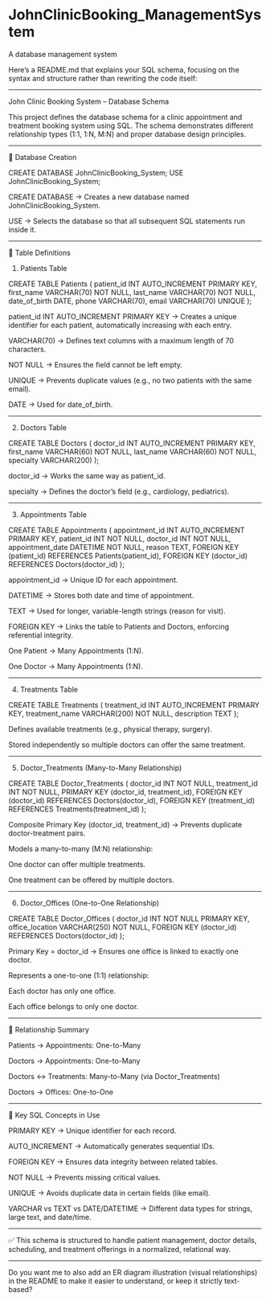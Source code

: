 # JohnClinicBooking_ManagementSystem
A database management system 

Here’s a README.md that explains your SQL schema, focusing on the syntax and structure rather than rewriting the code itself:


---

John Clinic Booking System – Database Schema

This project defines the database schema for a clinic appointment and treatment booking system using SQL. The schema demonstrates different relationship types (1:1, 1:N, M:N) and proper database design principles.


---

📌 Database Creation

CREATE DATABASE JohnClinicBooking_System;
USE JohnClinicBooking_System;

CREATE DATABASE → Creates a new database named JohnClinicBooking_System.

USE → Selects the database so that all subsequent SQL statements run inside it.



---

📌 Table Definitions

1. Patients Table

CREATE TABLE Patients (
    patient_id INT AUTO_INCREMENT PRIMARY KEY,
    first_name VARCHAR(70) NOT NULL,
    last_name VARCHAR(70) NOT NULL,
    date_of_birth DATE,
    phone VARCHAR(70),
    email VARCHAR(70) UNIQUE
);

patient_id INT AUTO_INCREMENT PRIMARY KEY → Creates a unique identifier for each patient, automatically increasing with each entry.

VARCHAR(70) → Defines text columns with a maximum length of 70 characters.

NOT NULL → Ensures the field cannot be left empty.

UNIQUE → Prevents duplicate values (e.g., no two patients with the same email).

DATE → Used for date_of_birth.



---

2. Doctors Table

CREATE TABLE Doctors (
    doctor_id INT AUTO_INCREMENT PRIMARY KEY,
    first_name VARCHAR(60) NOT NULL,
    last_name VARCHAR(60) NOT NULL,
    specialty VARCHAR(200)
);

doctor_id → Works the same way as patient_id.

specialty → Defines the doctor’s field (e.g., cardiology, pediatrics).



---

3. Appointments Table

CREATE TABLE Appointments (
    appointment_id INT AUTO_INCREMENT PRIMARY KEY,
    patient_id INT NOT NULL,
    doctor_id INT NOT NULL,
    appointment_date DATETIME NOT NULL,
    reason TEXT,
    FOREIGN KEY (patient_id) REFERENCES Patients(patient_id),
    FOREIGN KEY (doctor_id) REFERENCES Doctors(doctor_id)
);

appointment_id → Unique ID for each appointment.

DATETIME → Stores both date and time of appointment.

TEXT → Used for longer, variable-length strings (reason for visit).

FOREIGN KEY → Links the table to Patients and Doctors, enforcing referential integrity.

One Patient → Many Appointments (1:N).

One Doctor → Many Appointments (1:N).




---

4. Treatments Table

CREATE TABLE Treatments (
    treatment_id INT AUTO_INCREMENT PRIMARY KEY,
    treatment_name VARCHAR(200) NOT NULL,
    description TEXT
);

Defines available treatments (e.g., physical therapy, surgery).

Stored independently so multiple doctors can offer the same treatment.



---

5. Doctor_Treatments (Many-to-Many Relationship)

CREATE TABLE Doctor_Treatments (
    doctor_id INT NOT NULL,
    treatment_id INT NOT NULL,
    PRIMARY KEY (doctor_id, treatment_id),
    FOREIGN KEY (doctor_id) REFERENCES Doctors(doctor_id),
    FOREIGN KEY (treatment_id) REFERENCES Treatments(treatment_id)
);

Composite Primary Key (doctor_id, treatment_id) → Prevents duplicate doctor-treatment pairs.

Models a many-to-many (M:N) relationship:

One doctor can offer multiple treatments.

One treatment can be offered by multiple doctors.




---

6. Doctor_Offices (One-to-One Relationship)

CREATE TABLE Doctor_Offices (
    doctor_id INT NOT NULL PRIMARY KEY,
    office_location VARCHAR(250) NOT NULL,
    FOREIGN KEY (doctor_id) REFERENCES Doctors(doctor_id)
);

Primary Key = doctor_id → Ensures one office is linked to exactly one doctor.

Represents a one-to-one (1:1) relationship:

Each doctor has only one office.

Each office belongs to only one doctor.




---

📌 Relationship Summary

Patients → Appointments: One-to-Many

Doctors → Appointments: One-to-Many

Doctors ↔ Treatments: Many-to-Many (via Doctor_Treatments)

Doctors → Offices: One-to-One



---

📌 Key SQL Concepts in Use

PRIMARY KEY → Unique identifier for each record.

AUTO_INCREMENT → Automatically generates sequential IDs.

FOREIGN KEY → Ensures data integrity between related tables.

NOT NULL → Prevents missing critical values.

UNIQUE → Avoids duplicate data in certain fields (like email).

VARCHAR vs TEXT vs DATE/DATETIME → Different data types for strings, large text, and date/time.



---

✅ This schema is structured to handle patient management, doctor details, scheduling, and treatment offerings in a normalized, relational way.


---

Do you want me to also add an ER diagram illustration (visual relationships) in the README to make it easier to understand, or keep it strictly text-based?

